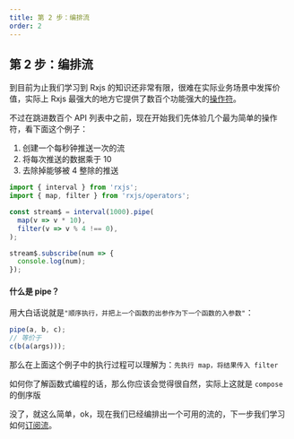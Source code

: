 ```yaml
---
title: 第 2 步：编排流
order: 2
---
```


## 第 2 步：编排流

到目前为止我们学习到 Rxjs 的知识还非常有限，很难在实际业务场景中发挥价值，实际上 Rxjs 最强大的地方它提供了数百个功能强大的[操作符](/operators/basic/audit)。

不过在跳进数百个 API 列表中之前，现在开始我们先体验几个最为简单的操作符，看下面这个例子：

1. 创建一个每秒钟推送一次的流
2. 将每次推送的数据乘于 10
3. 去除掉能够被 4 整除的推送

```typescript
import { interval } from 'rxjs';
import { map, filter } from 'rxjs/operators';

const stream$ = interval(1000).pipe(
  map(v => v * 10),
  filter(v => v % 4 !== 0),
);

stream$.subscribe(num => {
  console.log(num);
});
```

#### 什么是 pipe？

用大白话说就是`"顺序执行，并把上一个函数的出参作为下一个函数的入参数"`：

```typescript
pipe(a, b, c);
// 等价于
c(b(a(args)));
```

那么在上面这个例子中的执行过程可以理解为：`先执行 map，将结果传入 filter`

<Alert type="info">

如何你了解函数式编程的话，那么你应该会觉得很自然，实际上这就是 `compose` 的倒序版

</Alert>

没了，就这么简单，ok，现在我们已经编排出一个可用的流的，下一步我们学习如何[订阅流](/core/subscription)。
